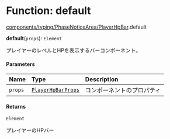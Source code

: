 # Function: default

[components/typing/PhaseNoticeArea/PlayerHpBar](../modules/components_typing_PhaseNoticeArea_PlayerHpBar.md).default

**default**(`props`): `Element`

プレイヤーのレベルとHPを表示するバーコンポーネント。

#### Parameters

| Name | Type | Description |
| :------ | :------ | :------ |
| `props` | [`PlayerHpBarProps`](../types/types.PlayerHpBarProps.md) | コンポーネントのプロパティ |

#### Returns

`Element`

プレイヤーのHPバー
